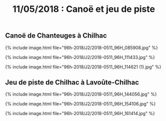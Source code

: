 ﻿---
title: "11/05/2018 : Canoë et jeu de piste"
permalink: /96h-2018/J2/
---

## Canoë de Chanteuges à Chilhac

{% include image.html file="96h-2018/J2/2018-0511_96H_085908.jpg" %}

{% include image.html file="96h-2018/J2/2018-0511_96H_111433.jpg" %}

{% include image.html file="96h-2018/J2/2018-0511_96H_114621 (1).jpg" %}

## Jeu de piste de Chilhac à Lavoûte-Chilhac

{% include image.html file="96h-2018/J2/2018-0511_96H_144056.jpg" %}

{% include image.html file="96h-2018/J2/2018-0511_96H_154106.jpg" %}

{% include image.html file="96h-2018/J2/2018-0511_96H_161414.jpg" %}
